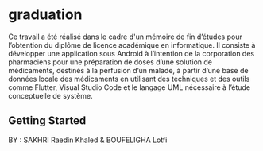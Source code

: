 # graduation

Ce travail a été réalisé dans le cadre d'un mémoire de fin d’études pour l’obtention du diplôme de licence académique en informatique. Il consiste à développer une application sous Android à l’intention de la corporation des pharmaciens pour une préparation de doses d’une solution de médicaments, destinés à la perfusion d’un malade, à partir d’une base de données locale des médicaments en utilisant des techniques et des outils comme Flutter, Visual Studio Code et le langage UML nécessaire à l’étude conceptuelle de système.

## Getting Started

BY : SAKHRI Raedin Khaled & BOUFELIGHA Lotfi
